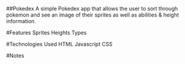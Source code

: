 ##Pokedex
A simple Pokedex app that allows the user to sort through pokemon and see an image of their sprites as well as abilities & height information. 

#Features
Sprites
Heights
Types

#Technologies Used
HTML
Javascript
CSS

#Notes
